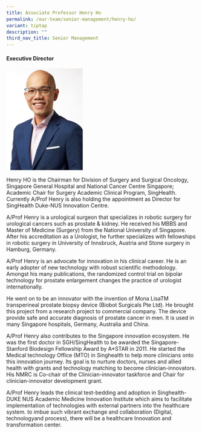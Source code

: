 ```yaml
---
title: Associate Professor Henry Ho
permalink: /our-team/senior-management/henry-ho/
variant: tiptap
description: ""
third_nav_title: Senior Management
---
```

<h4><strong>Executive Director</strong></h4>
<p></p>
<div class="isomer-image-wrapper">
<img style="width: 40%;" height="auto" width="100%" alt="Henry Ho" src="/images/About/Our Team/Senior Management/HenryHo_Bio.jpg">
</div>
<p>Henry HO is the Chairman for Division of Surgery and Surgical Oncology,
Singapore General Hospital and National Cancer Centre Singapore; Academic
Chair for Surgery Academic Clinical Program, SingHealth. Currently A/Prof
Henry is also holding the appointment as Director for SingHealth Duke-NUS
Innovation Centre.</p>
<p>A/Prof Henry is a urological surgeon that specializes in robotic surgery
for urological cancers such as prostate &amp; kidney. He received his MBBS
and Master of Medicine (Surgery) from the National University of Singapore.
After his accreditation as a Urologist, he further specializes with fellowships
in robotic surgery in University of Innsbruck, Austria and Stone surgery
in Hamburg, Germany.</p>
<p>A/Prof Henry is an advocate for innovation in his clinical career. He
is an early adopter of new technology with robust scientific methodology.
Amongst his many publications, the randomized control trial on bipolar
technology for prostate enlargement changes the practice of urologist internationally.</p>
<p>He went on to be an innovator with the invention of Mona LisaTM transperineal
prostate biopsy device (Biobot Surgicals Pte Ltd). He brought this project
from a research project to commercial company. The device provide safe
and accurate diagnosis of prostate cancer in men. It is used in many Singapore
hospitals, Germany, Australia and China.</p>
<p>A/Prof Henry also contributes to the Singapore innovation ecosystem. He
was the first doctor in SGH/SingHealth to be awarded the Singapore-Stanford
Biodesign Fellowship Award by A*STAR in 2011. He started the Medical technology
Office (MTO) in Singhealth to help more clinicians onto this innovation
journey. Its goal is to nurture doctors, nurses and allied health with
grants and technology matching to become clinician-innovators. His NMRC
is Co-chair of the Clinician-innovator taskforce and Chair for clinician-innovator
development grant.</p>
<p>A/Prof Henry leads the clinical test-bedding and adoption in Singhealth-DUKE
NUS Academic Medicine Innovation Institute which aims to facilitate implementation
of technologies with external partners into the healthcare system. to imbue
such vibrant exchange and collaboration (Digital, technologyand process),
there will be a healthcare Innovation and transformation center.</p>
<p></p>